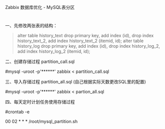 Zabbix 数据库优化 - MySQL表分区


#
一、先修改两张表的结构：
>alter table history_text drop primary key, add index (id), drop index history_text_2, add index history_text_2 (itemid, id);
>alter table history_log drop primary key, add index (id), drop index history_log_2, add index history_log_2 (itemid, id);

二、创建存储过程 partition_call.sql

#mysql -uroot -p'******' zabbix < partition_call.sql

三、导入存储过程 partition_all.sql (自己根据实际天数更改SQL里的配置)

#mysql -uroot -p'******' zabbix < partion_all.sql

四、每天定时计划任务使用存储过程

#crontab -e

00 02 * * * /root/mysql_partition.sh
